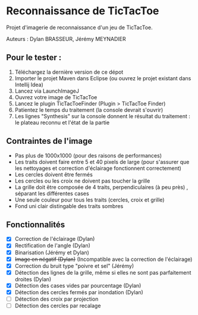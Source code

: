 # Reconnaissance de TicTacToe

Projet d'imagerie de reconnaissance d'un jeu de TicTacToe.

Auteurs : Dylan BRASSEUR, Jérémy MEYNADIER

## Pour le tester :

1. Téléchargez la dernière version de ce dépot
2. Importer le projet Maven dans Eclipse (ou ouvrez le projet existant dans Intellij Idea)
3. Lancez via LaunchImageJ
4. Ouvrez votre image de TicTacToe
5. Lancez le plugin TicTacToeFinder (Plugin > TicTacToe Finder)
6. Patientez le temps du traitement (la console devrait s'ouvrir)
7. Les lignes "Synthesis" sur la console donnent le résultat du traitement : le plateau reconnu et l'état de la partie
    
## Contraintes de l'image

- Pas plus de 1000x1000 (pour des raisons de performances)
- Les traits doivent faire entre 5 et 40 pixels de large (pour s'assurer que les nettoyages et correction d'éclairage fonctionnent correctement)
- Les cercles doivent être fermés
- Les cercles ou les croix ne doivent pas toucher la grille
- La grille doit être composée de 4 traits, perpendiculaires (à peu près) , séparant les différentes cases
- Une seule couleur pour tous les traits (cercles, croix et grille)
- Fond uni clair distingable des traits sombres

## Fonctionnalités

- [x] Correction de l'éclairage (Dylan)
- [x] Rectification de l'angle (Dylan)
- [x] Binarisation (Jérémy et Dylan)
- [x] ~~Image en négatif (Dylan)~~ (Incompatible avec la correction de l'éclairage)
- [x] Correction du bruit type "poivre et sel" (Jérémy)
- [x] Détection des lignes de la grille, même si elles ne sont pas parfaitement droites (Dylan)
- [x] Détection des cases vides par pourcentage (Dylan)
- [x] Détection des cercles fermés par inondation (Dylan)
- [ ] Détection des croix par projection
- [ ] Détection des cercles par recalage